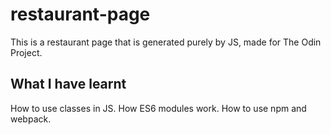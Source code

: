 # restaurant-page
This is a restaurant page that is generated purely by JS, made for The Odin Project.

## What I have learnt
How to use classes in JS.
How ES6 modules work.
How to use npm and webpack.
